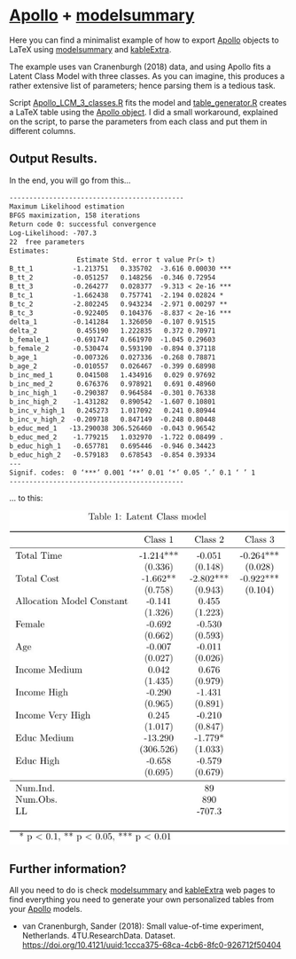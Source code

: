 # [Apollo](http://www.apollochoicemodelling.com/)  + [modelsummary](https://github.com/vincentarelbundock/modelsummary) 


Here you can find a minimalist example of how to export [Apollo](http://www.apollochoicemodelling.com/) objects to LaTeX using [modelsummary](https://github.com/vincentarelbundock/modelsummary) and [kableExtra](https://cran.r-project.org/web/packages/kableExtra/vignettes/awesome_table_in_html.html).



The example uses van Cranenburgh (2018) data, and using Apollo fits a Latent Class Model with three classes. As you can imagine, this produces a rather extensive list of parameters; hence parsing them is a tedious task.

Script [Apollo_LCM_3_classes.R](https://github.com/alvarogutyerrez/export_apollo_using_modelsummary/blob/main/code/Apollo_LCM_3_classes.R) fits the model and [table_generator.R](https://github.com/alvarogutyerrez/export_apollo_using_modelsummary/blob/main/code/table_generator.R) creates a LaTeX table using the [Apollo object](https://github.com/alvarogutyerrez/export_apollo_using_modelsummary/blob/main/saved_models/LCM_3_classes.rds). I did a small workaround, explained on the script, to parse the parameters from each class and put them in different columns. 

## Output Results.

In the end, you will go from this...

```
--------------------------------------------
Maximum Likelihood estimation
BFGS maximization, 158 iterations
Return code 0: successful convergence 
Log-Likelihood: -707.3 
22  free parameters
Estimates:
                 Estimate Std. error t value Pr(> t)    
B_tt_1          -1.213751   0.335702  -3.616 0.00030 ***
B_tt_2          -0.051257   0.148256  -0.346 0.72954    
B_tt_3          -0.264277   0.028377  -9.313 < 2e-16 ***
B_tc_1          -1.662438   0.757741  -2.194 0.02824 *  
B_tc_2          -2.802245   0.943234  -2.971 0.00297 ** 
B_tc_3          -0.922405   0.104376  -8.837 < 2e-16 ***
delta_1         -0.141284   1.326050  -0.107 0.91515    
delta_2          0.455190   1.222835   0.372 0.70971    
b_female_1      -0.691747   0.661970  -1.045 0.29603    
b_female_2      -0.530474   0.593190  -0.894 0.37118    
b_age_1         -0.007326   0.027336  -0.268 0.78871    
b_age_2         -0.010557   0.026467  -0.399 0.68998    
b_inc_med_1      0.041508   1.434916   0.029 0.97692    
b_inc_med_2      0.676376   0.978921   0.691 0.48960    
b_inc_high_1    -0.290387   0.964584  -0.301 0.76338    
b_inc_high_2    -1.431282   0.890542  -1.607 0.10801    
b_inc_v_high_1   0.245273   1.017092   0.241 0.80944    
b_inc_v_high_2  -0.209718   0.847149  -0.248 0.80448    
b_educ_med_1   -13.290038 306.526460  -0.043 0.96542    
b_educ_med_2    -1.779215   1.032970  -1.722 0.08499 .  
b_educ_high_1   -0.657781   0.695446  -0.946 0.34423    
b_educ_high_2   -0.579183   0.678543  -0.854 0.39334    
---
Signif. codes:  0 ‘***’ 0.001 ‘**’ 0.01 ‘*’ 0.05 ‘.’ 0.1 ‘ ’ 1
--------------------------------------------
```

... to this: 

![Example Table](https://github.com/alvarogutyerrez/export_apollo_using_modelsummary/blob/main/LaTeX/latex_table.JPG?raw=true)


## Further information?

All you need to do is check [modelsummary](https://github.com/vincentarelbundock/modelsummary) and [kableExtra](https://cran.r-project.org/web/packages/kableExtra/vignettes/awesome_table_in_html.html) web pages to find everything you need to generate your own personalized tables from your [Apollo](http://www.apollochoicemodelling.com/) models.






- van Cranenburgh, Sander (2018): Small value-of-time experiment, Netherlands. 4TU.ResearchData. Dataset. https://doi.org/10.4121/uuid:1ccca375-68ca-4cb6-8fc0-926712f50404 


